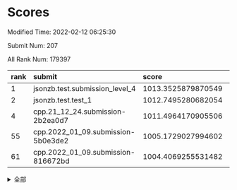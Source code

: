 # Scores

Modified Time: 2022-02-12 06:25:30

Submit Num: 207

All Rank Num: 179397

| rank |               submit               |       score        |       sigma        | pk_num |
| :--- | :--------------------------------- | :----------------- | :----------------- | :----- |
| 1    | jsonzb.test.submission_level_4     | 1013.3525879870549 | 0.7973011692936584 | 3463   |
| 2    | jsonzb.test.test_1                 | 1012.7495280682054 | 0.8095425187915603 | 3464   |
| 4    | cpp.21_12_24.submission-2b2ea0d7   | 1011.4964170905506 | 0.7702136738824372 | 3462   |
| 55   | cpp.2022_01_09.submission-5b0e3de2 | 1005.1729027994602 | 0.7188203118429035 | 3467   |
| 61   | cpp.2022_01_09.submission-816672bd | 1004.4069255531482 | 0.7195159761631099 | 3468   |


<details>
<summary>全部</summary>

| rank |                 submit                 |       score        |       sigma        | pk_num |
| :--- | :------------------------------------- | :----------------- | :----------------- | :----- |
| 1    | jsonzb.test.submission_level_4         | 1013.3525879870549 | 0.7973011692936584 | 3463   |
| 2    | jsonzb.test.test_1                     | 1012.7495280682054 | 0.8095425187915603 | 3464   |
| 3    | gobigger.level_3.submission_level_3_46 | 1011.4972770826936 | 0.7647667200251167 | 3463   |
| 4    | cpp.21_12_24.submission-2b2ea0d7       | 1011.4964170905506 | 0.7702136738824372 | 3462   |
| 5    | gobigger.level_3.submission_level_3_13 | 1011.1372040993147 | 0.7804467877943821 | 3466   |
| 6    | gobigger.level_3.submission_level_3_40 | 1011.1117934611864 | 0.8009730850331684 | 3467   |
| 7    | gobigger.level_3.submission_level_3_20 | 1011.0721838856114 | 0.7778435184923304 | 3463   |
| 8    | gobigger.level_3.submission_level_3_44 | 1010.9642816675743 | 0.7817832445139032 | 3465   |
| 9    | gobigger.level_3.submission_level_3_39 | 1010.9161041954412 | 0.7694978450694898 | 3466   |
| 10   | gobigger.level_3.submission_level_3_38 | 1010.8877448002954 | 0.7765416724773927 | 3466   |
| 11   | gobigger.level_3.submission_level_3_16 | 1010.8731118311359 | 0.7813669041448315 | 3465   |
| 12   | gobigger.level_3.submission_level_3_18 | 1010.7598080058654 | 0.7430288983037197 | 3464   |
| 13   | gobigger.level_3.submission_level_3_7  | 1010.7576431414192 | 0.7517487445000814 | 3468   |
| 14   | gobigger.level_3.submission_level_3_11 | 1010.5292851089985 | 0.7801991077116208 | 3469   |
| 15   | gobigger.level_3.submission_level_3_21 | 1010.4729753954322 | 0.763784236476499  | 3467   |
| 16   | gobigger.level_3.submission_level_3_48 | 1010.3114196496864 | 0.7584676124024207 | 3464   |
| 17   | gobigger.level_3.submission_level_3_15 | 1010.284977937065  | 0.7509027456701848 | 3471   |
| 18   | gobigger.level_3.submission_level_3_28 | 1010.2695366268341 | 0.7563831215236502 | 3464   |
| 19   | gobigger.level_3.submission_level_3_29 | 1010.2598724728452 | 0.7673164213580079 | 3465   |
| 20   | gobigger.level_3.submission_level_3_26 | 1010.198645286273  | 0.7419341068800365 | 3469   |
| 21   | gobigger.level_3.submission_level_3_9  | 1010.1962173261458 | 0.7521253359084198 | 3468   |
| 22   | gobigger.level_3.submission_level_3_17 | 1010.1779931340211 | 0.7478630207355886 | 3468   |
| 23   | gobigger.level_3.submission_level_3_35 | 1010.1769625888996 | 0.7653102726481292 | 3467   |
| 24   | gobigger.level_3.submission_level_3_45 | 1010.1560728715951 | 0.7639953491391254 | 3468   |
| 25   | gobigger.level_3.submission_level_3_37 | 1010.1485645548614 | 0.7396691715828895 | 3467   |
| 26   | gobigger.level_3.submission_level_3_8  | 1010.1435855122792 | 0.7563067128528235 | 3471   |
| 27   | gobigger.level_3.submission_level_3_19 | 1010.0627121476649 | 0.7698009772926626 | 3464   |
| 28   | gobigger.level_3.submission_level_3_14 | 1010.0606944885233 | 0.7483833004530536 | 3468   |
| 29   | gobigger.level_3.submission_level_3_41 | 1010.0189181365661 | 0.7662293255474929 | 3465   |
| 30   | gobigger.level_3.submission_level_3_36 | 1010.0046935276499 | 0.7582692411160722 | 3466   |
| 31   | gobigger.level_3.submission_level_3_5  | 1009.946264594434  | 0.7643675985405615 | 3466   |
| 32   | gobigger.level_3.submission_level_3_32 | 1009.8064258603979 | 0.746894585119526  | 3464   |
| 33   | gobigger.level_3.submission_level_3_34 | 1009.7755948485144 | 0.7534507113648378 | 3471   |
| 34   | gobigger.level_3.submission_level_3_27 | 1009.746680008494  | 0.7529601135123584 | 3466   |
| 35   | gobigger.level_3.submission_level_3_31 | 1009.7084779224435 | 0.7706134038448579 | 3468   |
| 36   | gobigger.level_3.submission_level_3_30 | 1009.5994472756848 | 0.7697416952028311 | 3468   |
| 37   | gobigger.level_3.submission_level_3_42 | 1009.5289104430449 | 0.7606452232741235 | 3466   |
| 38   | gobigger.level_3.submission_level_3_1  | 1009.4754077945082 | 0.7535425230433671 | 3469   |
| 39   | gobigger.level_3.submission_level_3_3  | 1009.4300587668829 | 0.749024043402288  | 3470   |
| 40   | gobigger.level_3.submission_level_3_2  | 1009.4256191844803 | 0.7521732378011201 | 3470   |
| 41   | gobigger.level_3.submission_level_3_12 | 1009.3832495820615 | 0.7504229843064555 | 3467   |
| 42   | gobigger.level_3.submission_level_3_49 | 1009.1450052489437 | 0.7455476104621661 | 3468   |
| 43   | gobigger.level_3.submission_level_3_23 | 1009.0897019186398 | 0.7344506286110201 | 3467   |
| 44   | gobigger.level_3.submission_level_3_43 | 1009.0711185570627 | 0.7406850717765942 | 3466   |
| 45   | gobigger.level_3.submission_level_3_24 | 1008.9554225798851 | 0.7260980842991601 | 3462   |
| 46   | gobigger.level_3.submission_level_3_22 | 1008.948539336422  | 0.754842315068954  | 3468   |
| 47   | gobigger.level_3.submission_level_3_25 | 1008.8494351861693 | 0.7281783225703915 | 3471   |
| 48   | gobigger.level_3.submission_level_3_6  | 1008.8372248163524 | 0.7363831153579121 | 3467   |
| 49   | gobigger.level_3.submission_level_3_0  | 1008.7107667995797 | 0.728933407889269  | 3468   |
| 50   | gobigger.level_3.submission_level_3_4  | 1008.490277822503  | 0.747266065933792  | 3472   |
| 51   | gobigger.level_3.submission_level_3_10 | 1008.4791128612976 | 0.7377803330109577 | 3471   |
| 52   | gobigger.level_3.submission_level_3_47 | 1008.4593024296776 | 0.7384434508080737 | 3468   |
| 53   | gobigger.level_3.submission_level_3_33 | 1007.9511029129861 | 0.7376750819862725 | 3461   |
| 54   | gobigger.level_1.submission_level_1_34 | 1005.6931675749341 | 0.7456853898814149 | 3463   |
| 55   | cpp.2022_01_09.submission-5b0e3de2     | 1005.1729027994602 | 0.7188203118429035 | 3467   |
| 56   | gobigger.level_1.submission_level_1_5  | 1004.7419077767499 | 0.7236606666827838 | 3470   |
| 57   | gobigger.level_1.submission_level_1_35 | 1004.7075083027706 | 0.7266165745152009 | 3468   |
| 58   | gobigger.level_1.submission_level_1_15 | 1004.5488901005743 | 0.733820617704868  | 3466   |
| 59   | gobigger.level_1.submission_level_1_39 | 1004.4942500046238 | 0.7317715106334064 | 3468   |
| 60   | gobigger.level_1.submission_level_1_20 | 1004.422307654386  | 0.7163124423057161 | 3470   |
| 61   | cpp.2022_01_09.submission-816672bd     | 1004.4069255531482 | 0.7195159761631099 | 3468   |
| 62   | gobigger.level_1.submission_level_1_30 | 1004.3281619374085 | 0.7189599166024603 | 3471   |
| 63   | gobigger.level_1.submission_level_1_4  | 1004.2986938418856 | 0.7045864525145206 | 3464   |
| 64   | gobigger.level_1.submission_level_1_19 | 1004.1929367008489 | 0.716148044137279  | 3470   |
| 65   | gobigger.level_1.submission_level_1_21 | 1004.1710490523883 | 0.7118746111347888 | 3470   |
| 66   | gobigger.level_1.submission_level_1_22 | 1004.1589046169149 | 0.7182811094351226 | 3465   |
| 67   | gobigger.level_1.submission_level_1_37 | 1003.9970619347537 | 0.7049971015855311 | 3467   |
| 68   | gobigger.level_1.submission_level_1_16 | 1003.7988969178421 | 0.719414057253898  | 3464   |
| 69   | gobigger.level_1.submission_level_1_8  | 1003.7806405117244 | 0.7166734359814898 | 3466   |
| 70   | gobigger.level_1.submission_level_1_9  | 1003.747867036761  | 0.7132375857846769 | 3460   |
| 71   | gobigger.level_1.submission_level_1_33 | 1003.6526370723489 | 0.7094920887580498 | 3466   |
| 72   | gobigger.level_1.submission_level_1_23 | 1003.6430754158664 | 0.7070112255999523 | 3460   |
| 73   | gobigger.level_1.submission_level_1_6  | 1003.5842716724189 | 0.7128788503417975 | 3464   |
| 74   | gobigger.level_1.submission_level_1_18 | 1003.5551770740865 | 0.7068329521829328 | 3472   |
| 75   | gobigger.level_1.submission_level_1_43 | 1003.408496135816  | 0.7282774652336368 | 3469   |
| 76   | gobigger.level_1.submission_level_1_3  | 1003.3638940470507 | 0.7179603486281076 | 3462   |
| 77   | gobigger.level_1.submission_level_1_45 | 1003.3585763546333 | 0.7172057478675626 | 3467   |
| 78   | gobigger.level_1.submission_level_1_36 | 1003.25818537294   | 0.7146257592899905 | 3460   |
| 79   | gobigger.level_1.submission_level_1_47 | 1003.2314034643825 | 0.7272925173847569 | 3471   |
| 80   | gobigger.level_1.submission_level_1_48 | 1003.1765236240459 | 0.7302576044925296 | 3473   |
| 81   | gobigger.level_1.submission_level_1_10 | 1003.1643737704272 | 0.7176875850058636 | 3469   |
| 82   | gobigger.level_1.submission_level_1_14 | 1003.1545518050502 | 0.7103768688377267 | 3470   |
| 83   | gobigger.level_1.submission_level_1_29 | 1003.1305602301727 | 0.7143418373833422 | 3464   |
| 84   | gobigger.level_1.submission_level_1_31 | 1003.0623599107661 | 0.7071885872639406 | 3468   |
| 85   | gobigger.level_1.submission_level_1_1  | 1003.0543253495139 | 0.7168865724675831 | 3464   |
| 86   | gobigger.level_1.submission_level_1_49 | 1003.0449725402884 | 0.7039932913518959 | 3464   |
| 87   | gobigger.level_1.submission_level_1_38 | 1003.009312369987  | 0.7285583314663866 | 3464   |
| 88   | gobigger.level_1.submission_level_1_28 | 1003.0035879649552 | 0.7202750122351944 | 3465   |
| 89   | gobigger.level_1.submission_level_1_41 | 1002.9666880131848 | 0.7146837730133511 | 3465   |
| 90   | gobigger.level_1.submission_level_1_32 | 1002.8954688646497 | 0.721520122547432  | 3469   |
| 91   | gobigger.level_1.submission_level_1_40 | 1002.8875913307662 | 0.7069951090817863 | 3468   |
| 92   | gobigger.level_1.submission_level_1_25 | 1002.8795791150374 | 0.7144452182084787 | 3466   |
| 93   | gobigger.level_1.submission_level_1_11 | 1002.7993729306894 | 0.7151763304970138 | 3467   |
| 94   | gobigger.level_1.submission_level_1_2  | 1002.762888401901  | 0.7111058598285424 | 3461   |
| 95   | gobigger.level_1.submission_level_1_46 | 1002.650990358954  | 0.7220246602188428 | 3467   |
| 96   | gobigger.level_1.submission_level_1_26 | 1002.6481877163912 | 0.7153667556856517 | 3461   |
| 97   | gobigger.level_1.submission_level_1_44 | 1002.5905097874943 | 0.7249349422296973 | 3468   |
| 98   | gobigger.level_1.submission_level_1_0  | 1002.382102108986  | 0.7162900516289491 | 3468   |
| 99   | gobigger.level_1.submission_level_1_13 | 1002.206512800269  | 0.7172860733305529 | 3472   |
| 100  | gobigger.level_1.submission_level_1_17 | 1002.1902234117193 | 0.7066407061933346 | 3471   |
| 101  | gobigger.level_1.submission_level_1_42 | 1002.117431987439  | 0.7039574617961478 | 3468   |
| 102  | gobigger.level_1.submission_level_1_24 | 1002.031176648799  | 0.7067823600683436 | 3464   |
| 103  | gobigger.level_1.submission_level_1_27 | 1001.9464173568881 | 0.7185390534095608 | 3469   |
| 104  | gobigger.level_1.submission_level_1_7  | 1001.8669809397667 | 0.7060927357800908 | 3467   |
| 105  | gobigger.level_1.submission_level_1_12 | 1001.8079581147762 | 0.7167353954340872 | 3467   |
| 106  | gobigger.random.submission_random_7    | 997.587220692918   | 0.7098130196264859 | 3465   |
| 107  | gobigger.random.submission_random_15   | 997.2867106141091  | 0.716601770322581  | 3467   |
| 108  | gobigger.random.submission_random_0    | 997.2472867175637  | 0.698590268587897  | 3468   |
| 109  | gobigger.random.submission_random_24   | 997.2088015366493  | 0.7142337372678773 | 3465   |
| 110  | gobigger.random.submission_random_2    | 997.0433515725119  | 0.7022427419288789 | 3468   |
| 111  | gobigger.random.submission_random_19   | 996.8433882108279  | 0.7201290422056975 | 3466   |
| 112  | gobigger.random.submission_random_5    | 996.8408598469579  | 0.7204283124751719 | 3466   |
| 113  | gobigger.random.submission_random_36   | 996.7878622887046  | 0.7067879000583389 | 3471   |
| 114  | gobigger.random.submission_random_30   | 996.7734049522845  | 0.717602150367296  | 3463   |
| 115  | gobigger.random.submission_random_48   | 996.6336195286553  | 0.7010435884173432 | 3464   |
| 116  | gobigger.random.submission_random_16   | 996.6252284065961  | 0.7045656357571123 | 3461   |
| 117  | gobigger.random.submission_random_29   | 996.6084176605663  | 0.7134330671827825 | 3465   |
| 118  | gobigger.random.submission_random_6    | 996.5694994422456  | 0.7137934315626675 | 3465   |
| 119  | gobigger.random.submission_random_13   | 996.4518542614194  | 0.7185299862646314 | 3465   |
| 120  | gobigger.random.submission_random_3    | 996.4447040888621  | 0.7076795782840796 | 3464   |
| 121  | gobigger.random.submission_random_4    | 996.3805772083255  | 0.7066556191596384 | 3466   |
| 122  | gobigger.random.submission_random_27   | 996.2135226696819  | 0.7313053529014406 | 3465   |
| 123  | gobigger.random.submission_random_18   | 996.1636865181172  | 0.7199650299799866 | 3468   |
| 124  | gobigger.random.submission_random_39   | 996.1583555656554  | 0.7109394533869838 | 3473   |
| 125  | gobigger.random.submission_random_25   | 996.0850114924863  | 0.7032274903474934 | 3467   |
| 126  | gobigger.random.submission_random_43   | 996.0644500671538  | 0.7143764741067116 | 3469   |
| 127  | gobigger.random.submission_random_23   | 996.0150728662629  | 0.7010560764761133 | 3469   |
| 128  | gobigger.random.submission_random_33   | 996.0100131334465  | 0.7164506728954053 | 3473   |
| 129  | gobigger.random.submission_random_45   | 996.0022732554966  | 0.7161602176041348 | 3465   |
| 130  | gobigger.random.submission_random_11   | 995.9469001965532  | 0.7156964784703653 | 3465   |
| 131  | gobigger.random.submission_random_21   | 995.9436308665474  | 0.697430783241935  | 3470   |
| 132  | gobigger.random.submission_random_9    | 995.9064197325605  | 0.7148692196884934 | 3465   |
| 133  | gobigger.random.submission_random_34   | 995.9003782705242  | 0.7280403092494103 | 3463   |
| 134  | gobigger.random.submission_random_26   | 995.8028088091277  | 0.7120764233754809 | 3464   |
| 135  | gobigger.random.submission_random_32   | 995.7795196282834  | 0.7098585656408993 | 3468   |
| 136  | gobigger.random.submission_random_44   | 995.7790800395925  | 0.7214433762898836 | 3466   |
| 137  | gobigger.random.submission_random_42   | 995.7736671433676  | 0.7155469690379105 | 3468   |
| 138  | gobigger.random.submission_random_28   | 995.7657692190992  | 0.7244313556661178 | 3465   |
| 139  | gobigger.random.submission_random_40   | 995.6712780716624  | 0.7131449227491671 | 3466   |
| 140  | gobigger.random.submission_random_1    | 995.592981782641   | 0.7158198424347211 | 3464   |
| 141  | gobigger.random.submission_random_20   | 995.5831263002972  | 0.7022033719668409 | 3462   |
| 142  | gobigger.random.submission_random_8    | 995.5814080324016  | 0.7227669045755422 | 3460   |
| 143  | gobigger.random.submission_random_47   | 995.5440716352371  | 0.7140354281913788 | 3470   |
| 144  | gobigger.random.submission_random_35   | 995.5000119244023  | 0.718042823942723  | 3466   |
| 145  | gobigger.random.submission_random_14   | 995.4020499704925  | 0.7109975746250092 | 3466   |
| 146  | gobigger.random.submission_random_17   | 995.3938821700922  | 0.7047195373782781 | 3466   |
| 147  | gobigger.random.submission_random_41   | 995.3701117672948  | 0.7237163440255062 | 3466   |
| 148  | gobigger.random.submission_random_49   | 995.3068833764404  | 0.7165250161053798 | 3468   |
| 149  | gobigger.random.submission_random_37   | 994.987536851962   | 0.7063893397340146 | 3466   |
| 150  | gobigger.random.submission_random_10   | 994.9439434123182  | 0.715035205140714  | 3466   |
| 151  | gobigger.random.submission_random_22   | 994.941180760998   | 0.7218535030178244 | 3461   |
| 152  | gobigger.random.submission_random_46   | 994.756378353962   | 0.724177504152363  | 3464   |
| 153  | gobigger.random.submission_random_12   | 994.6122714529793  | 0.7327554824860047 | 3464   |
| 154  | gobigger.random.submission_random_38   | 994.4655381683383  | 0.7130841427420979 | 3464   |
| 155  | gobigger.random.submission_random_31   | 994.3197596553374  | 0.7255192256464555 | 3467   |
| 156  | gobigger.level_2.submission_level_2_35 | 993.7169453688971  | 0.7408515675571294 | 3464   |
| 157  | gobigger.level_2.submission_level_2_27 | 993.5700268685525  | 0.7369722892237486 | 3468   |
| 158  | gobigger.level_2.submission_level_2_1  | 993.4453341983906  | 0.7413460713491895 | 3467   |
| 159  | gobigger.level_2.submission_level_2_14 | 993.3603670523819  | 0.7333344266954227 | 3467   |
| 160  | gobigger.level_2.submission_level_2_5  | 993.3299315231484  | 0.7341996072673425 | 3467   |
| 161  | gobigger.level_2.submission_level_2_6  | 993.3096977610795  | 0.7595366544050733 | 3466   |
| 162  | gobigger.level_2.submission_level_2_20 | 993.304105610634   | 0.7356488077029928 | 3472   |
| 163  | gobigger.level_2.submission_level_2_45 | 993.1135390373522  | 0.7342368391663695 | 3469   |
| 164  | gobigger.level_2.submission_level_2_16 | 993.000202644159   | 0.7236199253492338 | 3468   |
| 165  | gobigger.level_2.submission_level_2_10 | 992.9447900503054  | 0.7460559184435414 | 3471   |
| 166  | gobigger.level_2.submission_level_2_24 | 992.884549591106   | 0.7333602750721299 | 3463   |
| 167  | gobigger.level_2.submission_level_2_9  | 992.8375483715369  | 0.7513747107584946 | 3463   |
| 168  | gobigger.level_2.submission_level_2_18 | 992.8283001089989  | 0.7435175271999874 | 3465   |
| 169  | gobigger.level_2.submission_level_2_17 | 992.5825553065537  | 0.7325445654949638 | 3466   |
| 170  | gobigger.level_2.submission_level_2_25 | 992.5635514017342  | 0.735675089905898  | 3462   |
| 171  | gobigger.level_2.submission_level_2_32 | 992.5606044432861  | 0.7480800686514537 | 3468   |
| 172  | gobigger.level_2.submission_level_2_13 | 992.5556155026281  | 0.7426912784017308 | 3463   |
| 173  | gobigger.level_2.submission_level_2_39 | 992.5040276382656  | 0.7474811935397069 | 3465   |
| 174  | gobigger.level_2.submission_level_2_44 | 992.4729792221183  | 0.7541151544674223 | 3469   |
| 175  | gobigger.level_2.submission_level_2_22 | 992.4649340927479  | 0.7428851663122742 | 3469   |
| 176  | gobigger.level_2.submission_level_2_12 | 992.3383530754783  | 0.762634543984032  | 3469   |
| 177  | gobigger.level_2.submission_level_2_49 | 992.3224215998378  | 0.7538207441447197 | 3470   |
| 178  | gobigger.level_2.submission_level_2_42 | 992.2276681746936  | 0.7451279844390136 | 3461   |
| 179  | gobigger.level_2.submission_level_2_40 | 992.2135393891534  | 0.7463753835371228 | 3470   |
| 180  | gobigger.level_2.submission_level_2_38 | 992.1743479529633  | 0.7437299784752641 | 3468   |
| 181  | gobigger.level_2.submission_level_2_47 | 992.0886307635059  | 0.729064321978913  | 3467   |
| 182  | gobigger.level_2.submission_level_2_4  | 992.036899674525   | 0.748741639717097  | 3474   |
| 183  | gobigger.level_2.submission_level_2_37 | 991.9053345046892  | 0.7559872266144069 | 3466   |
| 184  | gobigger.level_2.submission_level_2_19 | 991.7628866337476  | 0.7459750701782766 | 3466   |
| 185  | gobigger.level_2.submission_level_2_43 | 991.6866189661177  | 0.7522906825702804 | 3465   |
| 186  | gobigger.level_2.submission_level_2_0  | 991.6416841242072  | 0.7543798921662114 | 3466   |
| 187  | gobigger.level_2.submission_level_2_26 | 991.600131110713   | 0.7428141501161338 | 3465   |
| 188  | gobigger.level_2.submission_level_2_48 | 991.5711088878322  | 0.7494804561928272 | 3468   |
| 189  | gobigger.level_2.submission_level_2_41 | 991.5160795119475  | 0.7588889780832658 | 3474   |
| 190  | gobigger.level_2.submission_level_2_31 | 991.3923168834995  | 0.7271110863333011 | 3474   |
| 191  | gobigger.level_2.submission_level_2_30 | 991.3839592172397  | 0.7580514532190152 | 3465   |
| 192  | gobigger.level_2.submission_level_2_46 | 991.3776532731785  | 0.7705386559771631 | 3465   |
| 193  | gobigger.level_2.submission_level_2_34 | 991.304694228724   | 0.7605321773039222 | 3465   |
| 194  | gobigger.level_2.submission_level_2_3  | 991.2603130372078  | 0.7491458870251523 | 3468   |
| 195  | gobigger.level_2.submission_level_2_2  | 991.2413283251167  | 0.7530266993505419 | 3472   |
| 196  | gobigger.level_2.submission_level_2_15 | 991.2033306259927  | 0.7497787045029596 | 3461   |
| 197  | gobigger.level_2.submission_level_2_36 | 991.1678684983862  | 0.7512260198619142 | 3465   |
| 198  | gobigger.level_2.submission_level_2_21 | 991.0842300422571  | 0.7530537926677456 | 3470   |
| 199  | gobigger.level_2.submission_level_2_23 | 990.8929875975808  | 0.7639667210347072 | 3464   |
| 200  | gobigger.level_2.submission_level_2_7  | 990.8500503065492  | 0.7637662274241701 | 3468   |
| 201  | gobigger.level_2.submission_level_2_8  | 990.6439082064996  | 0.7497942327483469 | 3462   |
| 202  | gobigger.level_2.submission_level_2_28 | 990.6292541135082  | 0.7526599314386722 | 3464   |
| 203  | gobigger.level_2.submission_level_2_29 | 990.5786085176484  | 0.7479991081023326 | 3472   |
| 204  | gobigger.level_2.submission_level_2_11 | 989.9715953239884  | 0.7676708078293877 | 3466   |
| 205  | gobigger.level_2.submission_level_2_33 | 989.6651222835845  | 0.7631813057604625 | 3467   |
| 206  | gobigger.none.submission_none_1        | 979.8460188177864  | 1.227647095328306  | 3471   |
| 207  | gobigger.none.submission_none_0        | 976.1195905415735  | 1.3502110770808249 | 3469   |

</details>